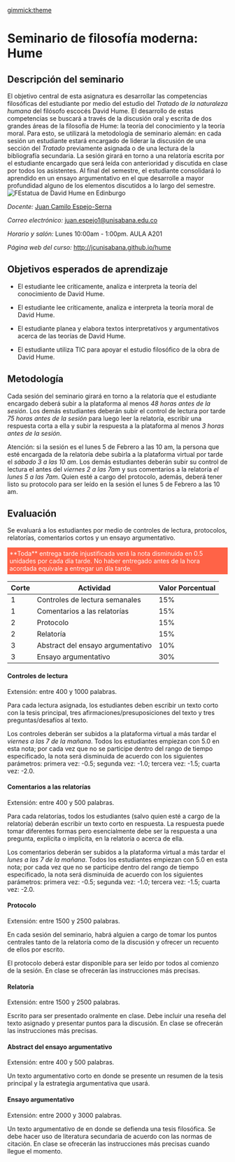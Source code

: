 [gimmick:theme](united)

# Seminario de filosofía moderna: Hume

## Descripción del seminario

El objetivo central de esta asignatura es desarrollar las competencias filosóficas del estudiante por medio del estudio del *Tratado de la naturaleza humana* del filósofo escocés David Hume. El desarrollo de estas competencias se buscará a través de la discusión oral y escrita de dos grandes áreas de la filosofía de Hume: la teoría del conocimiento y la teoría moral. Para esto, se utilizará la metodología de seminario alemán: en cada sesión un estudiante estará encargado de liderar la discusión de una sección del *Tratado* previamente asignada o de una lectura de la bibliografía secundaria. La sesión girará en torno a una relatoría escrita por el estudiante encargado que será leída con anterioridad y discutida en clase por todos los asistentes. Al final del semestre, el estudiante consolidará lo aprendido en un ensayo argumentativo en el que desarrolle a mayor profundidad alguno de los elementos discutidos a lo largo del semestre.![FEstatua de David Hume en Edinburgo](https://upload.wikimedia.org/wikipedia/commons/0/0e/DavidHume.jpg "Estatua de David Hume en Edinburgo. Foto por Bandan, distribuida bajo licencia CC BY-SA 3.0, via Wikimedia Commons.")

*Docente:*
[Juan Camilo Espejo-Serna]()

*Correo electrónico:*
juan.espejo1@unisabana.edu.co

*Horario y salón:*
Lunes 10:00am - 1:00pm.  AULA A201

*Página web del curso:*
http://jcunisabana.github.io/hume
 

## Objetivos esperados de aprendizaje
      
* El estudiante lee críticamente, analiza e interpreta la teoría del conocimiento de David Hume.

* El estudiante lee críticamente, analiza e interpreta la teoría moral de David Hume.

* El estudiante planea y elabora textos interpretativos y argumentativos acerca de las teorías de David Hume.

* El estudiante utiliza TIC para apoyar el estudio filosófico de la obra de David Hume.

## Metodología

Cada sesión del seminario girará en torno a la relatoría que el estudiante encargado deberá subir a la plataforma al menos *48 horas antes de la sesión*. Los demás estudiantes deberán subir el control de lectura por tarde *75 horas antes de la sesión* para luego leer la relatoría, escribir una respuesta corta a ella y subir la respuesta a la plataforma al menos *3  horas antes de la sesión*. 

Atención: si la sesión es el lunes 5 de Febrero a las 10 am, la persona que esté encargada de la relatoría debe subirla a la plataforma virtual por tarde el *sábado 3 a las 10 am*. Los demás estudiantes deberán subir su control de lectura el antes del *viernes 2 a las 7am* y sus comentarios a la relatoría *el lunes 5 a las 7am*. Quien esté a cargo del protocolo, además, deberá tener listo su protocolo para ser leído en la sesión el lunes 5 de Febrero a las 10 am.


## Evaluación

Se evaluará a los estudiantes por medio de controles de lectura, protocolos, relatorías, comentarios cortos y un ensayo argumentativo.
<p style="color:white; background-color:Tomato; padding: 5px; ">**Toda** entrega tarde injustificada verá la nota disminuida en 0.5 unidades por cada día tarde. No haber entregado antes de la hora acordada equivale a entregar un día tarde.</p>

| Corte | Actividad | Valor Porcentual |
| ------------- |-------------| -----|
| 1 | Controles de lectura semanales| 15% |
| 1 | Comentarios a las relatorías| 15% |
| 2 | Protocolo    |   15% |
| 2 | Relatoría | 15% |
| 3 | Abstract del ensayo argumentativo    |   10% |
| 3 | Ensayo argumentativo | 30% |

#### Controles de lectura
Extensión: entre 400 y 1000 palabras.

Para cada lectura asignada, los estudiantes deben escribir un texto corto con la tesis principal, tres afirmaciones/presuposiciones del texto y tres preguntas/desafíos al texto.

Los controles deberán ser subidos a la plataforma virtual a más tardar el *viernes a las 7 de la mañana*. Todos los estudiantes empiezan con 5.0 en esta nota; por cada vez que no se participe dentro del rango de tiempo especificado, la nota será disminuida de acuerdo con los siguientes parámetros: primera vez: -0.5; segunda vez: -1.0; tercera vez: -1.5; cuarta vez: -2.0.

#### Comentarios a las relatorías
Extensión: entre 400 y 500 palabras.

Para cada relatorías, todos los estudiantes (salvo quien esté a cargo de la relatoría) deberán escribir un texto corto en respuesta. La respuesta puede tomar diferentes formas pero esencialmente debe ser la respuesta a una pregunta, explícita o implícita, en la relatoría o acerca de ella. 

Los comentarios deberán ser subidos a la plataforma virtual a más tardar el *lunes a las 7 de la mañana*. Todos los estudiantes empiezan con 5.0 en esta nota; por cada vez que no se participe dentro del rango de tiempo especificado, la nota será disminuida de acuerdo con los siguientes parámetros: primera vez: -0.5; segunda vez: -1.0; tercera vez: -1.5; cuarta vez: -2.0.

#### Protocolo
Extensión: entre 1500 y 2500 palabras.

En cada sesión del seminario, habrá alguien a cargo de tomar los puntos centrales tanto de la relatoría como de la discusión y ofrecer un recuento de ellos por escrito. 

El protocolo deberá estar disponible para ser leído por todos al comienzo de la sesión. En clase se ofrecerán las instrucciones más precisas. 

#### Relatoría  
Extensión: entre 1500 y 2500 palabras.

Escrito para ser presentado oralmente en clase. Debe incluir una reseña del texto asignado y presentar puntos para la discusión. En clase se ofrecerán las instrucciones más precisas. 

#### Abstract del ensayo argumentativo  
Extensión: entre 400 y 500 palabras.

Un texto argumentativo corto en donde se presente un resumen de  la tesis principal y la estrategia argumentativa que usará. 

#### Ensayo argumentativo
Extensión: entre 2000 y 3000 palabras.

Un texto argumentativo de en donde se defienda una tesis filosófica. Se debe hacer uso de literatura secundaria de acuerdo con las normas de citación. En clase se ofrecerán las instrucciones más precisas cuando llegue el momento. 

